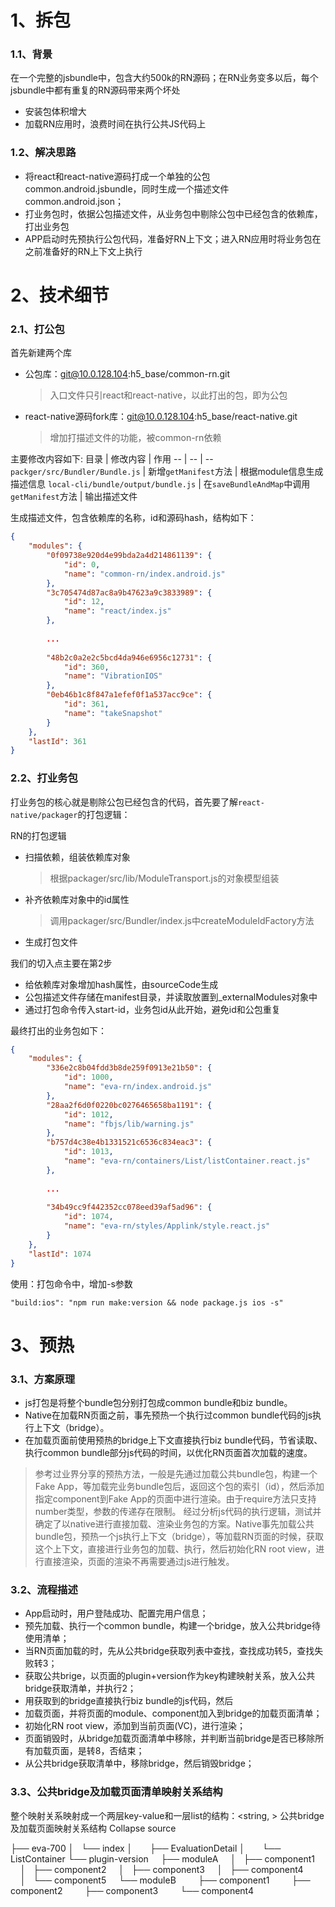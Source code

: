 # 1、拆包
### 1.1、背景
在一个完整的jsbundle中，包含大约500k的RN源码；在RN业务变多以后，每个jsbundle中都有重复的RN源码带来两个坏处
- 安装包体积增大
- 加载RN应用时，浪费时间在执行公共JS代码上
### 1.2、解决思路
- 将react和react-native源码打成一个单独的公包common.android.jsbundle，同时生成一个描述文件common.android.json；
- 打业务包时，依据公包描述文件，从业务包中剔除公包中已经包含的依赖库，打出业务包
- APP启动时先预执行公包代码，准备好RN上下文；进入RN应用时将业务包在之前准备好的RN上下文上执行

# 2、技术细节
###  2.1、打公包
首先新建两个库

- 公包库：git@10.0.128.104:h5_base/common-rn.git
    > 入口文件只引react和react-native，以此打出的包，即为公包
- react-native源码fork库：git@10.0.128.104:h5_base/react-native.git
    > 增加打描述文件的功能，被common-rn依赖

主要修改内容如下:
目录 | 修改内容 | 作用
-- | -- | --
`packger/src/Bundler/Bundle.js` | 新增`getManifest`方法 | 根据module信息生成描述信息
`local-cli/bundle/output/bundle.js` | 在`saveBundleAndMap`中调用`getManifest`方法 | 输出描述文件

生成描述文件，包含依赖库的名称，id和源码hash，结构如下：
```json
{
    "modules": {
        "0f09738e920d4e99bda2a4d214861139": {
            "id": 0,
            "name": "common-rn/index.android.js"
        },
        "3c705474d87ac8a9b47623a9c3833989": {
            "id": 12,
            "name": "react/index.js"
        },
        ​
        ...
        ​
        "48b2c0a2e2c5bcd4da946e6956c12731": {
            "id": 360,
            "name": "VibrationIOS"
        },
        "0eb46b1c8f847a1efef0f1a537acc9ce": {
            "id": 361,
            "name": "takeSnapshot"
        }
    },
    "lastId": 361
}
```
### 2.2、打业务包
打业务包的核心就是剔除公包已经包含的代码，首先要了解`react-native/packager`的打包逻辑：

RN的打包逻辑
- 扫描依赖，组装依赖库对象
    > 根据packager/src/lib/ModuleTransport.js的对象模型组装
- 补齐依赖库对象中的id属性
    > 调用packager/src/Bundler/index.js中createModuleIdFactory方法
- 生成打包文件

我们的切入点主要在第2步 

- 给依赖库对象增加hash属性，由sourceCode生成
- 公包描述文件存储在manifest目录，并读取放置到_externalModules对象中
- 通过打包命令传入start-id，业务包id从此开始，避免id和公包重复

最终打出的业务包如下：
```json
{
    "modules": {
        "336e2c8b04fdd3b8de259f0913e21b50": {
            "id": 1000,
            "name": "eva-rn/index.android.js"
        },
        "28aa2f6d0f0220bc0276465658ba1191": {
            "id": 1012,
            "name": "fbjs/lib/warning.js"
        },
        "b757d4c38e4b1331521c6536c834eac3": {
            "id": 1013,
            "name": "eva-rn/containers/List/listContainer.react.js"
        },
        ​
        ...
        ​
        "34b49cc9f442352cc078eed39af5ad96": {
            "id": 1074,
            "name": "eva-rn/styles/Applink/style.react.js"
        }
    },
    "lastId": 1074
}
```
使用：打包命令中，增加-s参数
```shell
"build:ios": "npm run make:version && node package.js ios -s"
```

# 3、预热
### 3.1、方案原理
- js打包是将整个bundle包分别打包成common bundle和biz bundle。
- Native在加载RN页面之前，事先预热一个执行过common bundle代码的js执行上下文（bridge）。
- 在加载页面前使用预热的bridge上下文直接执行biz bundle代码，节省读取、执行common bundle部分js代码的时间，以优化RN页面首次加载的速度。 
> 参考过业界分享的预热方法，一般是先通过加载公共bundle包，构建一个Fake App，等加载完业务bundle包后，返回这个包的索引（id），然后添加指定component到Fake App的页面中进行渲染。由于require方法只支持number类型，参数的传递存在限制。 
经过分析js代码的执行逻辑，测试并确定了以native进行直接加载、渲染业务包的方案。Native事先加载公共bundle包，预热一个js执行上下文（bridge），等加载RN页面的时候，获取这个上下文，直接进行业务包的加载、执行，然后初始化RN root view，进行直接渲染，页面的渲染不再需要通过js进行触发。

### 3.2、流程描述
- App启动时，用户登陆成功、配置完用户信息；
- 预先加载、执行一个common bundle，构建一个bridge，放入公共bridge待使用清单；
- 当RN页面加载的时，先从公共bridge获取列表中查找，查找成功转5，查找失败转3；
- 获取公共brige，以页面的plugin+version作为key构建映射关系，放入公共bridge获取清单，并执行2；
- 用获取到的bridge直接执行biz bundle的js代码，然后
- 加载页面，并将页面的module、component加入到bridge的加载页面清单；
- 初始化RN root view，添加到当前页面(VC)，进行渲染；
- 页面销毁时，从bridge加载页面清单中移除，并判断当前bridge是否已移除所有加载页面，是转8，否结束；
- 从公共bridge获取清单中，移除bridge，然后销毁bridge； 

### 3.3、公共bridge及加载页面清单映射关系结构
整个映射关系映射成一个两层key-value和一层list的结构：<string, > 
公共bridge及加载页面映射关系结构 Collapse source

├── eva-700
│   └── index
│       ├── EvaluationDetail
│       └── ListContainer
└── plugin-version
    ├── moduleA
    │   ├── component1
    │   ├── component2
    │   ├── component3
    │   ├── component4
    │   └── component5
    └── moduleB
        ├── component1
        ├── component2
        ├── component3
        └── component4 